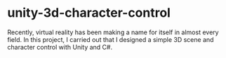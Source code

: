 # unity-3d-character-control
Recently, virtual reality has been making a name for itself in almost every field. In this project, I carried out that I designed a simple 3D scene and character control with Unity and C#.
